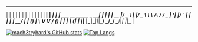   _    _      _ _                            _     _ 
 | |  | |    | | |                          | |   | |
 | |__| | ___| | | ___   __      _____  _ __| | __| |
 |  __  |/ _ \ | |/ _ \  \ \ /\ / / _ \| '__| |/ _` |
 | |  | |  __/ | | (_) |  \ V  V / (_) | |  | | (_| |
 |_|  |_|\___|_|_|\___/    \_/\_/ \___/|_|  |_|\__,_|

[![mach3tryhard's GitHub stats](https://github-readme-stats.vercel.app/api?username=mach3tryhard&show_icons=true&theme=transparent)](https://github.com/mach3tryhard/github-readme-stats)
[![Top Langs](https://github-readme-stats.vercel.app/api/top-langs/?username=mach3tryhard&show_icons=true&theme=transparent)](https://github.com/mach3tryhard/github-readme-stats)
